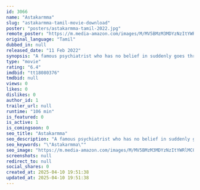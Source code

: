 ```yaml
---
id: 3066
name: "Astakarmma"
slug: "astakarmma-tamil-movie-download"
poster: "posters/astakarmma-tamil-2022.jpg"
remote_poster: "https://m.media-amazon.com/images/M/MV5BMzM3MDYzNzItYWRlMC00ZDgwLTk1ZmQtMWJiZGViYmYzOTI5XkEyXkFqcGdeQXVyMTQ5NzM4MDI1._V1_SX300.jpg"
original_language: "Tamil"
dubbed_in: null
released_date: "11 Feb 2022"
synopsis: "A famous psychiatrist who has no belief in suddenly goes through supernatural things paranormal experiences while treating a female patient and is up with the challenge of saving his patient"
type: "movie"
rating: "6.4"
imdbid: "tt18080376"
tmdbid: null
views: 0
likes: 0
dislikes: 0
author_id: 1
trailer_url: null
runtime: "106 min"
is_featured: 0
is_active: 1
is_comingsoon: 0
seo_title: "Astakarmma"
seo_description: "A famous psychiatrist who has no belief in suddenly goes through supernatural things paranormal experiences while treating a female patient and is up with the challenge of saving his patient"
seo_keywords: "\"Astakarmma\""
seo_image: "https://m.media-amazon.com/images/M/MV5BMzM3MDYzNzItYWRlMC00ZDgwLTk1ZmQtMWJiZGViYmYzOTI5XkEyXkFqcGdeQXVyMTQ5NzM4MDI1._V1_SX300.jpg"
screenshots: null
redirect_to: null
social_shares: 0
created_at: 2025-04-10 19:51:38
updated_at: 2025-04-10 19:51:38
---
```



